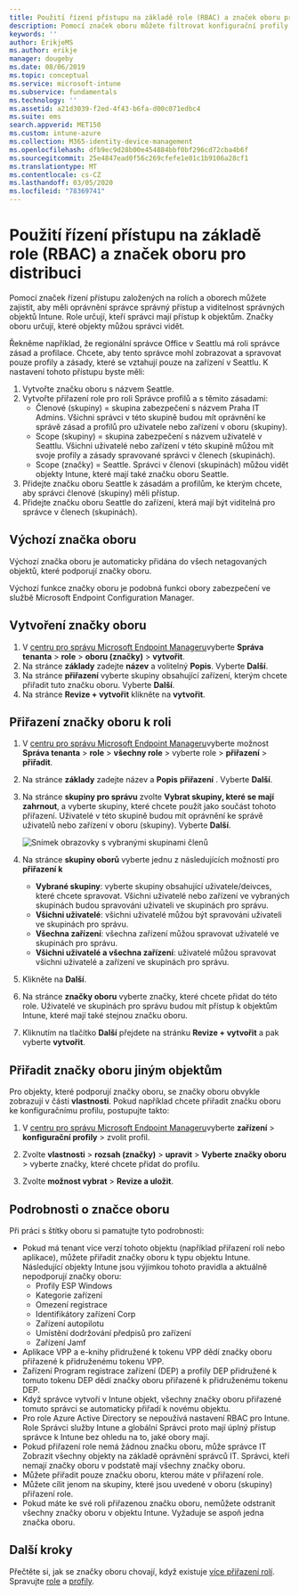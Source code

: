 ```yaml
---
title: Použití řízení přístupu na základě role (RBAC) a značek oboru pro distribuci v Intune | Microsoft Docs
description: Pomocí značek oboru můžete filtrovat konfigurační profily pro konkrétní role.
keywords: ''
author: ErikjeMS
ms.author: erikje
manager: dougeby
ms.date: 08/06/2019
ms.topic: conceptual
ms.service: microsoft-intune
ms.subservice: fundamentals
ms.technology: ''
ms.assetid: a21d3039-f2ed-4f43-b6fa-d00c071edbc4
ms.suite: ems
search.appverid: MET150
ms.custom: intune-azure
ms.collection: M365-identity-device-management
ms.openlocfilehash: dfb9ec9d28b00e454884bbf0bf296cd72cba4b6f
ms.sourcegitcommit: 25e4847ead0f56c269cfefe1e01c1b9106a28cf1
ms.translationtype: MT
ms.contentlocale: cs-CZ
ms.lasthandoff: 03/05/2020
ms.locfileid: "78369741"
---
```

# <a name="use-role-based-access-control-rbac-and-scope-tags-for-distributed-it"></a>Použití řízení přístupu na základě role (RBAC) a značek oboru pro distribuci

Pomocí značek řízení přístupu založených na rolích a oborech můžete zajistit, aby měli oprávnění správce správný přístup a viditelnost správných objektů Intune. Role určují, kteří správci mají přístup k objektům. Značky oboru určují, které objekty můžou správci vidět.

Řekněme například, že regionální správce Office v Seattlu má roli správce zásad a profilace. Chcete, aby tento správce mohl zobrazovat a spravovat pouze profily a zásady, které se vztahují pouze na zařízení v Seattlu. K nastavení tohoto přístupu byste měli:

1. Vytvořte značku oboru s názvem Seattle.
2. Vytvořte přiřazení role pro roli Správce profilů a s těmito zásadami: 
    - Členové (skupiny) = skupina zabezpečení s názvem Praha IT Admins. Všichni správci v této skupině budou mít oprávnění ke správě zásad a profilů pro uživatele nebo zařízení v oboru (skupiny).
    - Scope (skupiny) = skupina zabezpečení s názvem uživatelé v Seattlu. Všichni uživatelé nebo zařízení v této skupině můžou mít svoje profily a zásady spravované správci v členech (skupinách). 
    - Scope (značky) = Seattle. Správci v členovi (skupinách) můžou vidět objekty Intune, které mají také značku oboru Seattle.
3. Přidejte značku oboru Seattle k zásadám a profilům, ke kterým chcete, aby správci členové (skupiny) měli přístup.
4. Přidejte značku oboru Seattle do zařízení, která mají být viditelná pro správce v členech (skupinách). 

## <a name="default-scope-tag"></a>Výchozí značka oboru
Výchozí značka oboru je automaticky přidána do všech netagovaných objektů, které podporují značky oboru.

Výchozí funkce značky oboru je podobná funkci obory zabezpečení ve službě Microsoft Endpoint Configuration Manager. 

## <a name="to-create-a-scope-tag"></a>Vytvoření značky oboru

1. V [centru pro správu Microsoft Endpoint Manageru](https://go.microsoft.com/fwlink/?linkid=2109431)vyberte **Správa tenanta** > **role** > **oboru (značky)**  > **vytvořit**.
2. Na stránce **základy** zadejte **název** a volitelný **Popis**. Vyberte **Další**.
3. Na stránce **přiřazení** vyberte skupiny obsahující zařízení, kterým chcete přiřadit tuto značku oboru. Vyberte **Další**.
4. Na stránce **Revize + vytvořit** klikněte na **vytvořit**.

## <a name="to-assign-a-scope-tag-to-a-role"></a>Přiřazení značky oboru k roli

1. V [centru pro správu Microsoft Endpoint Manageru](https://go.microsoft.com/fwlink/?linkid=2109431)vyberte možnost **Správa tenanta** > **role** > **všechny role** > vyberte role > **přiřazení** > **přiřadit**.
2. Na stránce **základy** zadejte název a **Popis** **přiřazení** . Vyberte **Další**.
3. Na stránce **skupiny pro správu** zvolte **Vybrat skupiny, které se mají zahrnout**, a vyberte skupiny, které chcete použít jako součást tohoto přiřazení. Uživatelé v této skupině budou mít oprávnění ke správě uživatelů nebo zařízení v oboru (skupiny). Vyberte **Další**.

    ![Snímek obrazovky s vybranými skupinami členů](./media/scope-tags/select-member-groups.png)

4. Na stránce **skupiny oborů** vyberte jednu z následujících možností pro **přiřazení k**
    - **Vybrané skupiny**: vyberte skupiny obsahující uživatele/deivces, které chcete spravovat. Všichni uživatelé nebo zařízení ve vybraných skupinách budou spravováni uživateli ve skupinách pro správu.
    - **Všichni uživatelé**: všichni uživatelé můžou být spravováni uživateli ve skupinách pro správu.
    - **Všechna zařízení**: všechna zařízení můžou spravovat uživatelé ve skupinách pro správu.
    - **Všichni uživatelé a všechna zařízení**: uživatelé můžou spravovat všichni uživatelé a zařízení ve skupinách pro správu.

5. Klikněte na **Další**.
6. Na stránce **značky oboru** vyberte značky, které chcete přidat do této role. Uživatelé ve skupinách pro správu budou mít přístup k objektům Intune, které mají také stejnou značku oboru.
7. Kliknutím na tlačítko **Další** přejdete na stránku **Revize + vytvořit** a pak vyberte **vytvořit**.

## <a name="assign-scope-tags-to-other-objects"></a>Přiřadit značky oboru jiným objektům

Pro objekty, které podporují značky oboru, se značky oboru obvykle zobrazují v části **vlastnosti**. Pokud například chcete přiřadit značku oboru ke konfiguračnímu profilu, postupujte takto:

1. V [centru pro správu Microsoft Endpoint Manageru](https://go.microsoft.com/fwlink/?linkid=2109431)vyberte **zařízení** > **konfigurační profily** > zvolit profil.

2. Zvolte **vlastnosti** > **rozsah (značky)**  > **upravit** > **Vyberte značky oboru** > vyberte značky, které chcete přidat do profilu.
4. Zvolte **možnost vybrat** > **Revize a uložit**.

## <a name="scope-tag-details"></a>Podrobnosti o značce oboru
Při práci s štítky oboru si pamatujte tyto podrobnosti: 

- Pokud má tenant více verzí tohoto objektu (například přiřazení rolí nebo aplikace), můžete přiřadit značky oboru k typu objektu Intune.
  Následující objekty Intune jsou výjimkou tohoto pravidla a aktuálně nepodporují značky oboru:
    - Profily ESP Windows
    - Kategorie zařízení
    - Omezení registrace
    - Identifikátory zařízení Corp
    - Zařízení autopilotu
    - Umístění dodržování předpisů pro zařízení
    - Zařízení Jamf
- Aplikace VPP a e-knihy přidružené k tokenu VPP dědí značky oboru přiřazené k přidruženému tokenu VPP.
- Zařízení Program registrace zařízení (DEP) a profily DEP přidružené k tomuto tokenu DEP dědí značky oboru přiřazené k přidruženému tokenu DEP.
- Když správce vytvoří v Intune objekt, všechny značky oboru přiřazené tomuto správci se automaticky přiřadí k novému objektu.
- Pro role Azure Active Directory se nepoužívá nastavení RBAC pro Intune. Role Správci služby Intune a globální Správci proto mají úplný přístup správce k Intune bez ohledu na to, jaké obory mají.
- Pokud přiřazení role nemá žádnou značku oboru, může správce IT Zobrazit všechny objekty na základě oprávnění správců IT. Správci, kteří nemají značky oboru v podstatě mají všechny značky oboru.
- Můžete přiřadit pouze značku oboru, kterou máte v přiřazení role.
- Můžete cílit jenom na skupiny, které jsou uvedené v oboru (skupiny) přiřazení role.
- Pokud máte ke své roli přiřazenou značku oboru, nemůžete odstranit všechny značky oboru v objektu Intune. Vyžaduje se aspoň jedna značka oboru.

## <a name="next-steps"></a>Další kroky

Přečtěte si, jak se značky oboru chovají, když existuje [více přiřazení rolí](role-based-access-control.md#multiple-role-assignments).
Spravujte [role](role-based-access-control.md) a [profily](../configuration/device-profile-assign.md).


